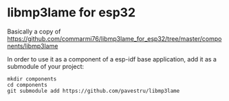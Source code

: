 # libmp3lame for esp32

Basically a copy of https://github.com/commarmi76/libmp3lame_for_esp32/tree/master/components/libmp3lame

In order to use it as a component of a esp-idf base application, add it as a submodule of your project:
```
mkdir components
cd components
git submodule add https://github.com/pavestru/libmp3lame
```
